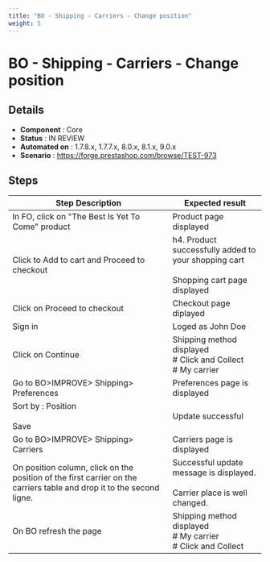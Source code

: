 ```yaml
---
title: "BO - Shipping - Carriers - Change position"
weight: 5
---
```


# BO - Shipping - Carriers - Change position
## Details
* **Component** : Core
* **Status** : IN REVIEW
* **Automated on** : 1.7.8.x, 1.7.7.x, 8.0.x, 8.1.x, 9.0.x
* **Scenario** : https://forge.prestashop.com/browse/TEST-973

## Steps
| Step Description | Expected result |
| ----- | ----- |
| In FO, click on "The Best Is Yet To Come" product | Product page displayed |
| Click to Add to cart and Proceed to checkout | h4. Product successfully added to your shopping cart<br><br>Shopping cart page displayed |
| Click on Proceed to checkout | Checkout page diplayed |
| Sign in | Loged as John Doe |
| Click on Continue | Shipping method displayed<br> # Click and Collect<br> # My carrier |
| Go to BO>IMPROVE> Shipping> Preferences | Preferences page is displayed |
| Sort by : Position<br><br>Save | Update successful |
| Go to BO>IMPROVE> Shipping> Carriers | Carriers page is displayed |
| On position column, click on the position of the first carrier on the carriers table and drop it to the second ligne. | Successful update message is displayed.<br><br>Carrier place is well changed. |
| On BO refresh the page | Shipping method displayed<br> # My carrier<br> # Click and Collect |
